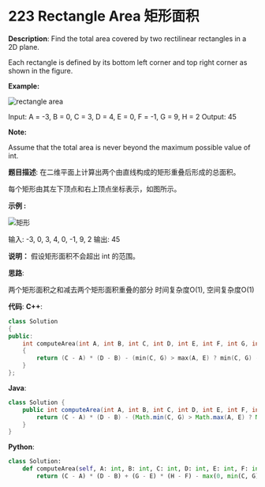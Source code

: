 # 223 Rectangle Area 矩形面积

__Description__:
Find the total area covered by two rectilinear rectangles in a 2D plane.

Each rectangle is defined by its bottom left corner and top right corner as shown in the figure.

__Example:__

![rectangle area](https://assets.leetcode.com/uploads/2021/03/16/rectangle-plane.jpg)

Input: A = -3, B = 0, C = 3, D = 4, E = 0, F = -1, G = 9, H = 2
Output: 45

__Note:__

Assume that the total area is never beyond the maximum possible value of int.

__题目描述__:
在二维平面上计算出两个由直线构成的矩形重叠后形成的总面积。

每个矩形由其左下顶点和右上顶点坐标表示，如图所示。

__示例 :__

![矩形](https://assets.leetcode.com/uploads/2021/03/16/rectangle-plane.jpg)

输入: -3, 0, 3, 4, 0, -1, 9, 2
输出: 45

__说明：__
假设矩形面积不会超出 int 的范围。

__思路__:

两个矩形面积之和减去两个矩形面积重叠的部分
时间复杂度O(1), 空间复杂度O(1)

__代码__:
__C++__:

```C++
class Solution 
{
public:
    int computeArea(int A, int B, int C, int D, int E, int F, int G, int H) 
    {
        return (C - A) * (D - B) - (min(C, G) > max(A, E) ? min(C, G) - max(A, E) : 0) * (min(D, H) > max(B, F) ? min(D, H) - max(B, F) : 0) + (G - E) * (H - F);
    }
};
```

__Java__:

```Java
class Solution {
    public int computeArea(int A, int B, int C, int D, int E, int F, int G, int H) {
        return (C - A) * (D - B) - (Math.min(C, G) > Math.max(A, E) ? Math.min(C, G) - Math.max(A, E) : 0) * (Math.min(D, H) > Math.max(B, F) ? Math.min(D, H) - Math.max(B, F) : 0) + (G - E) * (H - F);
    }
}
```

__Python__:

```Python
class Solution:
    def computeArea(self, A: int, B: int, C: int, D: int, E: int, F: int, G: int, H: int) -> int:
        return (C - A) * (D - B) + (G - E) * (H - F) - max(0, min(C, G) - max(A, E)) * max(0, min(D, H) - max(B, F))
```

